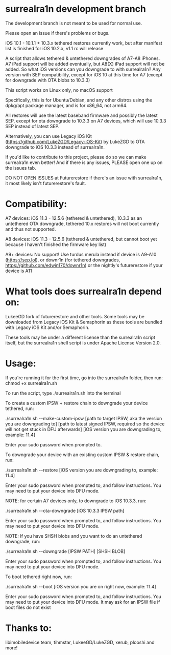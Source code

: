 # surrealra1n development branch

The development branch is not meant to be used for normal use.

Please open an issue if there's problems or bugs.

iOS 10.1 - 10.1.1 + 10.3.x tethered restores currently work, but after manifest list is finished for iOS 10.2.x, v1.1 rc will release

A script that allows tethered & untethered downgrades of A7-A8 iPhones. A7 iPad support will be added eventually, but A8(X) iPad support will not be added.
So what iOS versions can you downgrade to with surrealra1n? Any version with SEP compatibility, except for iOS 10 at this time for A7 (except for downgrade with OTA blobs to 10.3.3)

This script works on Linux only, no macOS support

Specifically, this is for Ubuntu/Debian, and any other distros using the dpkg/apt package manager, and is for x86_64, not arm64.


All restores will use the latest baseband firmware and possibly the latest SEP, except for ota downgrade to 10.3.3 on A7 devices, which will use 10.3.3 SEP instead of latest SEP.

Alternatively, you can use Legacy iOS Kit (https://github.com/LukeZGD/Legacy-iOS-Kit) by LukeZGD to OTA downgrade to iOS 10.3.3 instead of surrealra1n.

If you'd like to contribute to this project, please do so we can make surrealra1n even better!
And if there is any issues, PLEASE open one up on the issues tab.

DO NOT OPEN ISSUES at Futurerestore if there's an issue with surrealra1n, it most likely isn't futurerestore's fault.

# Compatibility:

A7 devices: iOS 11.3 - 12.5.6 (tethered & untethered), 10.3.3 as an untethered OTA downgrade, tethered 10.x restores will not boot currently and thus not supported.

A8 devices: iOS 11.3 - 12.5.6 (tethered & untethered, but cannot boot yet because I haven't finished the firmware key list)

A9+ devices: No support! Use turdus merula instead if device is A9-A10 (https://sep.lol), or downr1n (for tethered downgrades, https://github.com/edwin170/downr1n) or the nightly's futurerestore if your device is A11

# What tools does surrealra1n depend on:

LukeeGD fork of futurerestore and other tools. Some tools may be downloaded from Legacy iOS Kit & Semaphorin as these tools are bundled with Legacy iOS Kit and/or Semaphorin.

These tools may be under a different license than the surrealra1n script itself, but the surrealra1n shell script is under Apache License Version 2.0.

# Usage:

If you're running it for the first time, go into the surrealra1n folder, then run: chmod +x surrealra1n.sh

To run the script, type ./surrealra1n.sh into the terminal

To create a custom IPSW + restore chain to downgrade your device tethered, run:

./surrealra1n.sh --make-custom-ipsw [path to target IPSW, aka the version you are downgrading to] [path to latest signed IPSW, required so the device will not get stuck in DFU afterwards] [iOS version you are downgrading to, example: 11.4]

Enter your sudo password when prompted to.

To downgrade your device with an existing custom IPSW & restore chain, run:

./surrealra1n.sh --restore [iOS version you are downgrading to, example: 11.4]

Enter your sudo password when prompted to, and follow instructions. You may need to put your device into DFU mode.

NOTE: for certain A7 devices only, to downgrade to iOS 10.3.3, run:

./surrealra1n.sh --ota-downgrade [iOS 10.3.3 IPSW path]

Enter your sudo password when prompted to, and follow instructions. You may need to put your device into DFU mode.

NOTE: If you have SHSH blobs and you want to do an untethered downgrade, run:

./surrealra1n.sh --downgrade [IPSW PATH] [SHSH BLOB]

Enter your sudo password when prompted to, and follow instructions. You may need to put your device into DFU mode.

To boot tethered right now, run:

./surrealra1n.sh --boot [iOS version you are on right now, example: 11.4]

Enter your sudo password when prompted to, and follow instructions. You may need to put your device into DFU mode. It may ask for an IPSW file if boot files do not exist

# Thanks to:

libimobiledevice team, tihmstar, LukeeGD/LukeZGD, xerub, plooshi and more!
